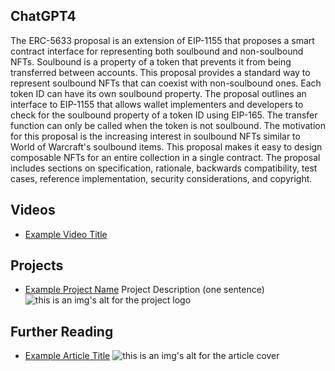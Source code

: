 ## ChatGPT4

The ERC-5633 proposal is an extension of EIP-1155 that proposes a smart contract interface for representing both soulbound and non-soulbound NFTs. Soulbound is a property of a token that prevents it from being transferred between accounts. This proposal provides a standard way to represent soulbound NFTs that can coexist with non-soulbound ones. Each token ID can have its own soulbound property. The proposal outlines an interface to EIP-1155 that allows wallet implementers and developers to check for the soulbound property of a token ID using EIP-165. The transfer function can only be called when the token is not soulbound. The motivation for this proposal is the increasing interest in soulbound NFTs similar to World of Warcraft's soulbound items. This proposal makes it easy to design composable NFTs for an entire collection in a single contract. The proposal includes sections on specification, rationale, backwards compatibility, test cases, reference implementation, security considerations, and copyright.

## Videos

- [Example Video Title](https://www.youtube.com/watch?v=TDGq4aeevgY)

## Projects

- [Example Project Name](https://xxxx.xxx/xxxxx) Project Description (one sentence) ![this is an img's alt for the project logo](https://xxxx.xxx/project-logo.xxx)

## Further Reading

- [Example Article Title](https://xxxx.xxx/xxxxx) ![this is an img's alt for the article cover](https://xxxx.xxx/article-cover.xxx)
